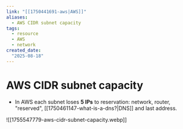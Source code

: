 ```yaml
---
link: "[[1750441691-aws|AWS]]"
aliases: 
  - AWS CIDR subnet capacity
tags:
  - resource
  - AWS
  - network
created_date:
  "2025-08-18"
---
```

# AWS CIDR subnet capacity
-  In AWS each subnet loses **5 IPs** to reservation: network, router, "reserved", [[1750461147-what-is-a-dns?|DNS]] and last address.

![[1755547779-aws-cidr-subnet-capacity.webp]]




